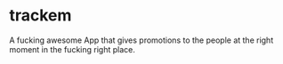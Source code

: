 trackem
=======

A fucking awesome App that gives promotions to the people at the right moment in the fucking right place.
